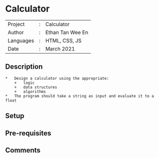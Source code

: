 ﻿# Calculator

|                   |   |                       |
|-------------------|---|-----------------------|
|   Project         | : |   Calculator          |
|   Author          | : |   Ethan Tan Wee En    |
|   Languages       | : |   HTML, CSS, JS       |
|   Date            | : |   March 2021          |  

## Description

    *   Design a calculator using the appropriate:
        +   logic
        +   data structures
        +   algorithms
    *   The program should take a string as input and evaluate it to a float

## Setup

## Pre-requisites

## Comments

